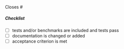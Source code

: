 <!--
Thank you for your pull request. Please provide a description above and review
the requirements below.

Bug fixes and new features should include tests and possibly benchmarks.
-->

Closes #<num>

##### Checklist

<!-- Remove items that do not apply. For completed items, change [ ] to [x]. -->

- [ ] tests and/or benchmarks are included and tests pass
- [ ] documentation is changed or added
- [ ] acceptance criterion is met
